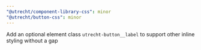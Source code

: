 ```yaml
---
"@utrecht/component-library-css": minor
"@utrecht/button-css": minor
---
```


Add an optional element class `utrecht-button__label` to support other inline styling without a gap
